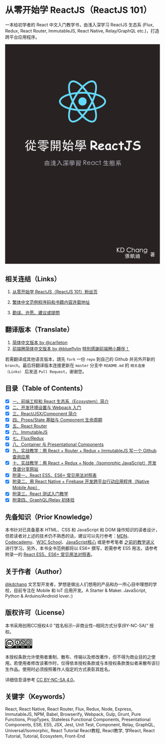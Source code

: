 # 从零开始学 ReactJS（ReactJS 101）
一本给初学者的 React 中文入门教学书，由浅入深学习 ReactJS 生态系 (Flux, Redux, React Router, ImmutableJS, React Native, Relay/GraphQL etc.)，打造跨平台应用程序。

![从零开始学 ReactJS（ReactJS 101）](./cover.png)

## 相关连结（Links）

1. [从零开始学 ReactJS（ReactJS 101）粉丝页](https://www.facebook.com/reactjs101/)

2. [繁体中文范例程序码和书籍内容连载地址](https://github.com/kdchang/reactjs101)

3. [勘误、许愿、建议或提問](https://github.com/blueflylin/reactjs101/issues)

## 翻译版本（Translate）

1. [简体中文版本 by @carlleton](https://github.com/carlleton/reactjs101/tree/zh-CN)
2. [前端圈简体中文版本 by @blueflylin]( https://github.com/blueflylin/reactjs101) [特別感謝前端圈小夥伴！](http://fequan.com/)

若需翻译成其他语言版本，請先 `fork` 一份 `repo` 到自己的 Github 并另外开新的 `branch`。最后将翻译版本连接更新在 `master` 分支中 `README.md` 的 `相关连接（Links）` 后发送 `Pull Request`，谢谢您。

## 目录（Table of Contents）

- [X] [一、前端工程和 React 生态系（Ecosystem）简介](https://github.com/blueflylin/reactjs101/tree/master/Ch01)
- [X] [二、开发环境设置与 Webpack 入门](https://github.com/blueflylin/reactjs101/tree/master/Ch02)
- [X] [三、React/JSX/Component 简介](https://github.com/blueflylin/reactjs101/tree/master/Ch03)
- [X] [四、Props/State 基础与 Component 生命周期](https://github.com/blueflylin/reactjs101/tree/master/Ch04)
- [X] [五、React Router](https://github.com/blueflylin/reactjs101/tree/master/Ch05)
- [X] [六、ImmutableJS](https://github.com/blueflylin/reactjs101/tree/master/Ch06)
- [X] [七、Flux/Redux](https://github.com/blueflylin/reactjs101/tree/master/Ch07)
- [X] [八、Container 与 Presentational Components](https://github.com/blueflylin/reactjs101/tree/master/Ch08)
- [X] [九、实战教学：用 React + Router + Redux + ImmutableJS 写一个 Github 查询应用](https://github.com/blueflylin/reactjs101/tree/master/Ch09)
- [X] [十、实战教学：用 React + Redux + Node（Isomorphic JavaScript）开发食谱分享网站](https://github.com/blueflylin/reactjs101/tree/master/Ch10)
- [X] [附录一、React ES5、ES6+ 常见用法对照表](https://github.com/blueflylin/reactjs101/tree/master/Appendix01)
- [X] [附录二、用 React Native + Firebase 开发跨平台行动应用程序（Native Mobile App）](https://github.com/blueflylin/reactjs101/tree/master/Appendix02)
- [X] [附录三、React 测试入门教学](https://github.com/blueflylin/reactjs101/tree/master/Appendix03)
- [X] [附录四、GraphQL/Relay 初体验](https://github.com/blueflylin/reactjs101/tree/master/Appendix04)

## 先备知识（Prior Knowledge）
本书针对已具备基本 HTML、CSS 和 JavaScript 和 DOM 操作知识的读者设计，但若读者对上述的技术仍不熟悉的话，建议可以先行参考：[MDN](https://developer.mozilla.org/zh-TW/)、[Codecademy](https://www.codecademy.com/)、[W3C School](http://www.w3schools.com/)、[JavaScript核心](http://weizhifeng.net/javascript-the-core.html) 或是参考笔者 [之前的教学讲义](http://kdchang.cc/web-programming-course/) 进行学习。另外，本书全书范例都将以 ES6+ 撰写，若需参考 ES5 用法，请参考附录一的 [React ES5、ES6+ 常见用法对照表](https://github.com/kdchang/reactjs101/tree/master/Appendix01)。

## 关于作者（Author）
[@kdchang](http://blog.kdchang.cc) 文艺型开发者，梦想是做出人们想用的产品和办一所心目中理想的学校，目前专注在 Mobile 和 IoT 应用开发。A Starter & Maker. JavaScript, Python & Arduino/Android lover.:)

## 版权许可（License）
本书采用创用CC授权4.0 "姓名标示─非商业性─相同方式分享(BY-NC-SA)" 授权。

![从零开始学 ReactJS（ReactJS 101）](./cc-by-nc-sa.png)

本授权条款允许使用者重制、散布、传输以及修改著作，但不得为商业目的之使用。若使用者修改该著作时，仅得依本授权条款或与本授权条款类似者来散布该衍生作品。使用时必须按照著作人指定的方式表彰其姓名。

详细信息请参考 [CC BY-NC-SA 4.0](https://creativecommons.org/licenses/by-nc-sa/4.0/)。

## 关键字（Keywords）
React, React Native, React Router, Flux, Redux, Node, Express, ImmutableJS, NPM, Babel, Browserify, Webpack, Gulp, Grunt, Pure Functions, PropTypes, Stateless Functional Components, Presentational Components, ES6, ES5, JSX, Jest, Unit Test, Component, Relay, GraphQL, Universal/Isomorphic, React Tutorial React教程, React教学, 学React, React Tutorial, Tutorial, Ecosystem, Front-End
